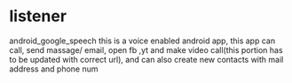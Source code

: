 # listener
android_google_speech
this is a voice enabled android app, this app can call, send massage/ email, open fb ,yt and make video call(this portion has to be updated with correct url),
and can also create new contacts with mail address and phone num 
